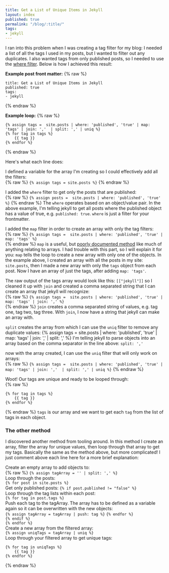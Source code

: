 ```yaml
---
title: Get a List of Unique Items in Jekyll
layout: index
published: true
permalink: "/blog/:title/"
tags:
- jekyll
---
```

I ran into this problem when I was creating a tag filter for my blog: I needed a list of all the tags I used in my posts, but I wanted to filter out any duplicates. I also wanted tags from only published posts, so I needed to use the [where filter](https://www.siteleaf.com/blog/advanced-liquid-where/). Below is how I achieved this result:

**Example post front matter:**
{% raw %}
```
title: Get a List of Unique Items in Jekyll
published: true
tags:
- jekyll
```
{% endraw %}

**Example loop:**
{% raw %}
```
{% assign tags =  site.posts | where: 'published', 'true' | map: 'tags' | join: ','  | split: ',' | uniq %}
{% for tag in tags %}
    {{ tag }}
{% endfor %}
```
{% endraw %}

Here's what each line does:

I defined a variable for the array I'm creating so I could effectively add all the filters:  
{% raw %}
`{% assign tags = site.posts %}`
{% endraw %}

I added the `where` filter to get only the posts that are published:  
{% raw %}
`{% assign posts =  site.posts | where: 'published', 'true' %}`
{% endraw %}
The `where` operates based on an object/value pair. In the above example, I'm telling jekyll to get all posts where the published object has a value of true, e.g. `published: true`. `where` is just a filter for your frontmatter. 

I added the `map` filter in order to create an array with only the tag filters:  
{% raw %}
`{% assign tags =  site.posts | where: 'published', 'true' | map: 'tags' %}`  
{% endraw %}
`map` is a useful, but [poorly documented method](https://shopify.github.io/liquid/filters/map/) like much of anything relating to arrays. I had trouble with this part, so I will explain it for you: `map` tells the loop to create a new array with only one of the objects. In the example above, I created an array with all the posts in my site: `site.posts`, then I made a new array with only the `tags` object from each post. Now I have an array of just the tags, after adding `map: 'tags'`.

The raw output of the tags array would look like this: `[["jekyll"]]` so I cleaned it up with `join` and created a comma separated string that I can create an array that jekyll will recognize:  
{% raw %}
`{% assign tags =  site.posts | where: 'published', 'true' | map: 'tags' | join: ',' %}`  
{% endraw %}
`join` creates a comma separated string of values, e.g. tag one, tag two, tag three. With `join`, I now have a string that jekyll can make an array with.

`split` creates the array from which I can use the `uniq` filter to remove any duplicate values:
{% assign tags =  site.posts | where: 'published', 'true' | map: 'tags' | join: ','  | split: ',' %}
I'm telling jekyll to parse objects into an array based on the comma separator in the line above: `split: ','`

now with the array created, I can use the `uniq` filter that will only work on arrays:  
{% raw %}
`{% assign tags =  site.posts | where: 'published', 'true' | map: 'tags' | join: ','  | split: ',' | uniq %}`
{% endraw %}

Woot! Our tags are unique and ready to be looped through:  
{% raw %}
```
{% for tag in tags %}
    {{ tag }}
{% endfor %}
```
{% endraw %}
`tags` is our array and we want to get each `tag` from the list of tags in each object.

### The other method

I discovered another method from tooling around. In this method I create an array, filter the array for unique values, then loop through that array to get my tags. Basically the same as the method above, but more complicated! I just comment above each line here for a more brief explanation:

Create an empty array to add objects to:  
{% raw %}
`{% assign tagArray = '' | split: ',' %}`  
Loop through the posts:  
`{% for post in site.posts %}`  
Get only published posts:
`{% if post.published != "false" %}`  
    Loop through the tag lists within each post:  
    `{% for tag in post.tags %}`  
        Push each tag to the tagArray. The array has to be defined as a variable again so it can be overwritten with the new objects:    
        `{% assign tagArray = tagArray | push: tag %}`
    `{% endfor %}`  
 `{% endif %}`  
`{% endfor %}`  
Create a new array from the filtered array:  
`{% assign uniqTags = tagArray | uniq %}`  
Loop through your filtered array to get unique tags:
```
{% for tag in uniqTags %}
    {{ tag }}
{% endfor %}
```
{% endraw %}
